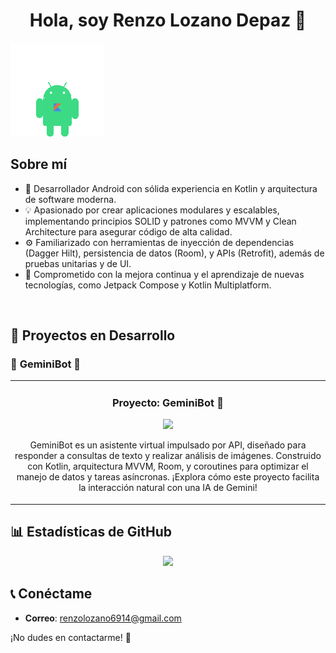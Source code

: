 <div align="center">
  <h1 align="center">Hola, soy Renzo Lozano Depaz 👋</h1>
</div>

![Animación](https://github.com/RenzoLD/RenzoLD/raw/main/animation.gif)

## Sobre mí
- 📱 Desarrollador Android con sólida experiencia en Kotlin y arquitectura de software moderna.
- 💡 Apasionado por crear aplicaciones modulares y escalables, implementando principios SOLID y patrones como MVVM y Clean Architecture para asegurar código de alta calidad.
- ⚙️ Familiarizado con herramientas de inyección de dependencias (Dagger Hilt), persistencia de datos (Room), y APIs (Retrofit), además de pruebas unitarias y de UI.
- 🌱 Comprometido con la mejora continua y el aprendizaje de nuevas tecnologías, como Jetpack Compose y Kotlin Multiplatform.
<br>

## 📂 Proyectos en Desarrollo
### 🚀 **GeminiBot 🤖**
<table>
  <tr>
    <td width="100%">
      <h3 align="center">Proyecto: GeminiBot 🤖</h3>
      <div align="center">
        <p>
          <a href="https://github.com/RenzoLD/GeminiBot" target="_blank">
            <img src="https://img.shields.io/badge/C%C3%93DIGO-blue?style=for-the-badge&logo=github&logoColor=white">
          </a>
        </p>
        <p>
          GeminiBot es un asistente virtual impulsado por API, diseñado para responder a consultas de texto y realizar análisis de imágenes. Construido con Kotlin, arquitectura MVVM, Room, y coroutines para optimizar el manejo de datos y tareas asíncronas. ¡Explora cómo este proyecto facilita la interacción natural con una IA de Gemini!
        </p>
      </div>
    </td>
  </tr>
</table>

## 📊 Estadísticas de GitHub

<p align="center">
  <img height="180em" src="https://github-readme-stats-eight-theta.vercel.app/api/top-langs/?username=RenzoLD&layout=compact&langs_count=8&theme=algolia&cache_seconds=1800"/>
</p>


## 📞 Conéctame
- **Correo**: [renzolozano6914@gmail.com](mailto:renzolozano6914@gmail.com)

¡No dudes en contactarme! 🚀

